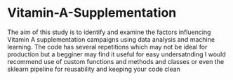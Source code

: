 # Vitamin-A-Supplementation
The aim of this study is to identify and examine the factors influencing Vitamin A supplementation campaigns using data analysis and machine learning.
The code has several repetitions which may not be ideal for production but a begginer may find it useful for easy undersatnding 
I would recommend use of custom functions and methods and classes or even the sklearn pipeline for reusability and keeping your code clean
